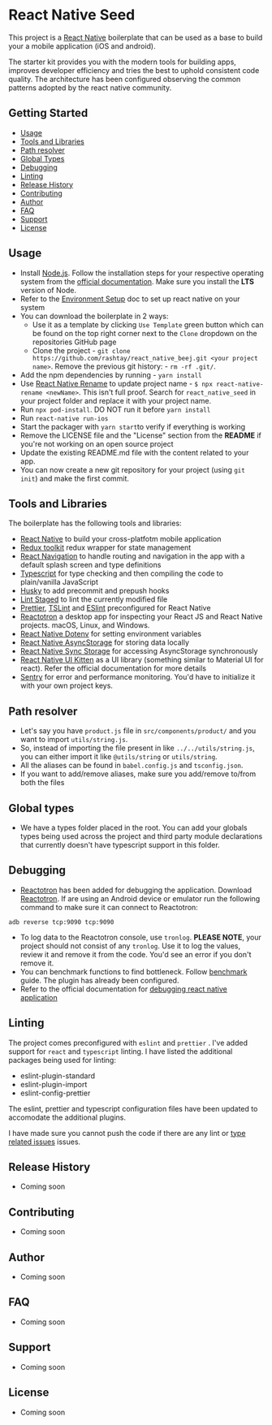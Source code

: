 # React Native Seed

This project is a [React Native](https://facebook.github.io/react-native/) boilerplate that can be used as a base to build your a mobile application (iOS and android).

The starter kit provides you with the modern tools for building apps, improves developer efficiency and tries the best to uphold consistent code quality. The architecture has been configured observing the common patterns adopted by the react native community.

[comment]: <> ([![NPM Version][npm-image]][npm-url])

[comment]: <> ([![Build Status][travis-image]][travis-url])

[comment]: <> ([![Downloads Stats][npm-downloads]][npm-url])

## Getting Started

- [Usage](#usage)
- [Tools and Libraries](#tools-and-libraries)
- [Path resolver](#path-resolver)
- [Global Types](#global-types)
- [Debugging](#debugging)
- [Linting](#linting)
- [Release History](#release-history)
- [Contributing](#contributing)
- [Author](#author)
- [FAQ](#faq)
- [Support](#support)
- [License](#license)

## Usage

- Install [Node.js](https://nodejs.org/en/). Follow the installation steps for your respective operating system from the [official documentation](https://nodejs.org/en/). Make sure you install the **LTS** version of Node.
- Refer to the [Environment Setup](https://reactnative.dev/docs/environment-setup) doc to set up react native on your system
- You can download the boilerplate in 2 ways:
  - Use it as a template by clicking `Use Template` green button which can be found on the top right corner next to the `Clone` dropdown on the repositories GitHub page
  - Clone the project - `git clone https://github.com/rashtay/react_native_beej.git <your project name>`. Remove the previous git history: - `rm -rf .git/`.
- Add the npm dependencies by running - `yarn install`
- Use [React Native Rename](https://github.com/junedomingo/react-native-rename) to update project name - `$ npx react-native-rename <newName>`. This isn't full proof. Search for `react_native_seed` in your project folder and replace it with your project name.
- Run `npx pod-install`. DO NOT run it before `yarn install`
- Run `react-native run-ios`
- Start the packager with `yarn start`to verify if everything is working
- Remove the LICENSE file and the "License" section from the **README** if you're not working on an open source project
- Update the existing README.md file with the content related to your app.
- You can now create a new git repository for your project (using `git init`) and make the first commit.

## Tools and Libraries

The boilerplate has the following tools and libraries:

- [React Native](https://facebook.github.io/react-native/) to build your cross-platfotm mobile application
- [Redux toolkit](https://redux-toolkit.js.org/) redux wrapper for state management
- [React Navigation](https://reactnavigation.org/) to handle routing and navigation in the app with a default splash screen and type definitions
- [Typescript](https://www.typescriptlang.org/) for type checking and then compiling the code to plain/vanilla JavaScript
- [Husky](https://www.npmjs.com/package/husky) to add precommit and prepush hooks
- [Lint Staged](https://www.npmjs.com/package/lint-staged) to lint the currently modified file
- [Prettier](https://prettier.io/), [TSLint](<[https://palantir.github.io/tslint/](https://palantir.github.io/tslint/)>) and [ESlint](https://eslint.org/) preconfigured for React Native
- [Reactotron](https://github.com/infinitered/reactotron) a desktop app for inspecting your React JS and React Native projects. macOS, Linux, and Windows.
- [React Native Dotenv](https://github.com/goatandsheep/react-native-dotenv) for setting environment variables
- [React Native AsyncStorage](https://github.com/react-native-community/async-storage) for storing data locally
- [React Native Sync Storage](https://github.com/raphaelpor/sync-storage) for accessing AsyncStorage synchronously
- [React Native UI Kitten](https://akveo.github.io/react-native-ui-kitten/docs/getting-started/what-is-ui-kitten#what-is-ui-kitten) as a UI library (something similar to Material UI for react). Refer the official documentation for more details
- [Sentry](https://sentry.io/for/react-native/) for error and performance monitoring. You'd have to initialize it with your own project keys.

## Path resolver

- Let's say you have `product.js` file in `src/components/product/` and you want to import `utils/string.js`.
- So, instead of importing the file present in like `../../utils/string.js`, you can either import it like `@utils/string` or `utils/string`.
- All the aliases can be found in `babel.config.js` and `tsconfig.json`.
- If you want to add/remove aliases, make sure you add/remove to/from both the files

## Global types

- We have a types folder placed in the root. You can add your globals types being used across the project and third party module declarations that currently doesn't have typescript support in this folder.

## Debugging

- [Reactotron](https://github.com/infinitered/reactotron/blob/master/docs/quick-start-react-native.md) has been added for debugging the application. Download [Reactotron](https://github.com/infinitered/reactotron/blob/master/docs/installing.md). If are using an Android device or emulator run the following command to make sure it can connect to Reactotron:

```
adb reverse tcp:9090 tcp:9090
```

- To log data to the Reactotron console, use `tronlog`. **PLEASE NOTE**, your project should not consist of any `tronlog`. Use it to log the values, review it and remove it from the code. You'd see an error if you don't remove it.
- You can benchmark functions to find bottleneck. Follow [benchmark](https://github.com/infinitered/reactotron/blob/master/docs/plugin-benchmark.md) guide. The plugin has already been configured.
- Refer to the official documentation for [debugging react native application](https://reactnative.dev/docs/debugging)

## Linting

The project comes preconfigured with `eslint` and `prettier` . I've added support for `react` and `typescript` linting. I have listed the additional packages being used for linting:

- eslint-plugin-standard
- eslint-plugin-import
- eslint-config-prettier

The eslint, prettier and typescript configuration files have been updated to accomodate the additional plugins.

I have made sure you cannot push the code if there are any lint or [type related issues](https://github.com/okonet/lint-staged/issues/468#issuecomment-605102567) issues.

## Release History

- Coming soon

## Contributing

- Coming soon

## Author

- Coming soon

## FAQ

- Coming soon

## Support

- Coming soon

## License

- Coming soon
